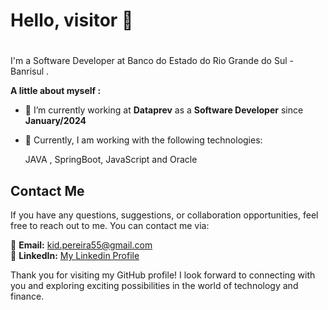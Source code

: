 # Hello, visitor 👋 <h1>

I'm a Software Developer at Banco do Estado do Rio Grande do Sul - Banrisul . 

__A little about myself :__ 
- 🔭 I’m currently working at __Dataprev__ as a **Software Developer** since **January/2024**
- 🌱 Currently, I am working with the following technologies:   
    
  JAVA , SpringBoot, JavaScript and Oracle
   

 <h2>Contact Me </h2>

If you have any questions, suggestions, or collaboration opportunities, feel free to reach out to me. You can contact me via:

:handshake: **Email:** kid.pereira55@gmail.com  
:necktie: **LinkedIn:**  [My Linkedin Profile](https://www.linkedin.com/in/euclides-pinheiro-20a251113/)    
  
Thank you for visiting my GitHub profile! I look forward to connecting with you and exploring exciting possibilities in the world of technology and finance.

